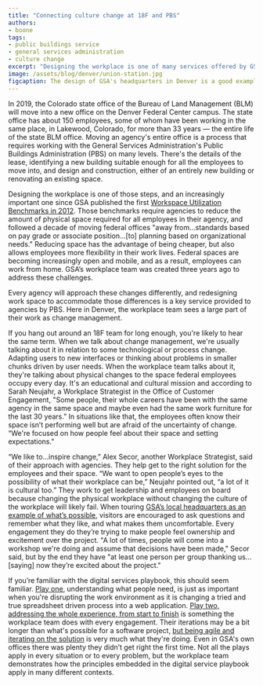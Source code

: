 ```yaml
---
title: "Connecting culture change at 18F and PBS"
authors:
- boone
tags:
- public buildings service
- general services administration
- culture change
excerpt: "Designing the workplace is one of many services offered by GSA's Public Buildings Service. In Lakewood, Colorado, the team approaches the task as consultants working with agencies to change their space and the culture to go with it."
image: /assets/blog/denver/union-station.jpg
figcaption: The design of GSA's headquarters in Denver is a good example of what's possible for other agencies. The team works with agencies to find the right design for their space and their culture.
---
```

In 2019, the Colorado state office of the Bureau of Land Management
(BLM) will move into a new office on the Denver Federal Center campus.
The state office has about 150 employees, some of whom have been working
in the same place, in Lakewood, Colorado, for more than 33 years — the entire
life of the state BLM office. Moving an agency's entire office is a
process that requires working with the General Services Administration's
Public Buildings Administration (PBS) on many levels. There's the
details of the lease, identifying a new building suitable enough for all
the employees to move into, and design and construction, either of an
entirely new building or renovating an existing space.

Designing the workplace is one of those steps, and an increasingly
important one since GSA published the first [Workspace Utilization
Benchmarks in
2012](http://www.gsa.gov/graphics/ogp/Workspace_Utilization_Banchmark_July_2012.pdf).
Those benchmarks require agencies to reduce the amount of physical space
required for all employees in their agency, and followed a decade of
moving federal offices "away from…standards based on pay grade or
associate position…[to] planning based on organizational needs."
Reducing space has the advantage of being cheaper, but also allows
employees more flexibility in their work lives. Federal spaces are
becoming increasingly open and mobile, and as a result, employees can
work from home. GSA’s workplace team was created three years ago to
address these challenges.

Every agency will approach these changes differently, and redesigning
work space to accommodate those differences is a key service provided to
agencies by PBS. Here in Denver, the workplace team sees a large part of
their work as change management.

If you hang out around an 18F team for long enough, you're likely to
hear the same term. When we talk about change management, we're usually
talking about it in relation to some technological or process change.
Adapting users to new interfaces or thinking about problems in smaller
chunks driven by user needs. When the workplace team talks about it,
they're talking about physical changes to the space federal employees
occupy every day. It's an educational and cultural mission and according
to Sarah Neujahr, a Workplace Strategist in the Office of Customer
Engagement, "Some people, their whole careers have been with the same
agency in the same space and maybe even had the same work furniture for
the last 30 years.” In situations like that, the employees often know
their space isn’t performing well but are afraid of the uncertainty of
change. “We're focused on how people feel about their space and setting
expectations."

“We like to…inspire change,” Alex Secor, another Workplace Strategist,
said of their approach with agencies. They help get to the right
solution for the employees and their space. “We want to open people’s
eyes to the possibility of what their workplace can be,” Neujahr pointed
out, “a lot of it is cultural too.” They work to get leadership and
employees on board because changing the physical workplace without
changing the culture of the workplace will likely fail. When touring
[GSA’s local headquarters as an example of what’s
possible](https://18f.gsa.gov/2016/10/14/iterative-workplace-design-denver-federal-center/),
visitors are encouraged to ask questions and remember what they like,
and what makes them uncomfortable. Every engagement they do they’re
trying to make people feel ownership and excitement over the project. "A
lot of times, people will come into a workshop we're doing and assume
that decisions have been made," Secor said, but by the end they have "at
least one person per group thanking us…[saying] now they’re excited
about the project."

If you’re familiar with the digital services playbook, this should seem
familiar. [Play one](https://playbook.cio.gov/#play1), understanding what people need, is just as
important when you're disrupting the work environment as it is changing
a tried and true spreadsheet driven process into a web application.
[Play two, addressing the whole experience, from start to finish](https://playbook.cio.gov/#play2) is
something the workplace team does with every engagement. Their
iterations may be a bit longer than what's possible for a software
project, [but being agile and iterating on the solution](https://playbook.cio.gov/#play4) is very much
what they're doing. Even in GSA's own offices there was plenty they
didn’t get right the first time. Not all the plays apply in every
situation or to every problem, but the workplace team demonstrates how
the principles embedded in the digital service playbook apply in many
different contexts.
